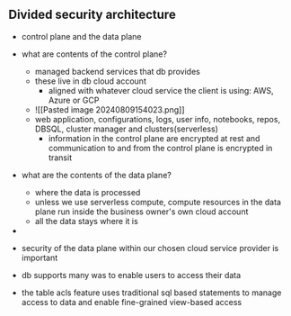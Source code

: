 ## Divided security architecture
- control plane and the data plane
- what are contents of the control plane?
	- managed backend services that db provides
	- these live in db cloud account 
		- aligned with whatever cloud service the client is using: AWS, Azure or GCP
	- ![[Pasted image 20240809154023.png]]
	- web application, configurations, logs, user info, notebooks, repos, DBSQL, cluster manager and clusters(serverless)
		- information in the control plane are encrypted at rest and communication to and from the control plane is encrypted in transit
- what are the contents of the data plane?
	- where the data is processed
	- unless we use serverless compute, compute resources in the data plane run inside the business owner's own cloud account
	- all the data stays where it is
- 
- security of the data plane within our chosen cloud service provider is important


- db supports many was to enable users to access their data
- the table acls feature uses traditional sql based statements to manage access to data and enable fine-grained view-based access